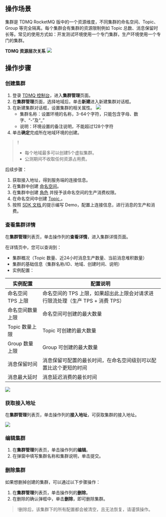 ## 操作场景

集群是 TDMQ RocketMQ 版中的一个资源维度，不同集群的命名空间、Topic、Group 等完全隔离。每个集群会有集群的资源限制例如 Topic 总数、消息保留时长等。常见的使用方式如：开发测试环境使用一个专门集群，生产环境使用一个专门的集群。

**TDMQ 资源层次关系**
![](https://main.qcloudimg.com/raw/a98447d277622f79a33a9e5376d4ea95.png)

## 操作步骤

### 创建集群

1. 登录 [TDMQ 控制台](https://console.cloud.tencent.com/tdmq)，进入**集群管理**页面。
2. 在**集群管理**页面，选择地域后，单击**新建**进入新建集群对话框。
3. 在新建集群对话框，设置集群的相关属性。
   ![](https://main.qcloudimg.com/raw/499c8c39bf37f1b39985e09d6ac6ee21.png)
   - 集群名称：设置环境的名称，3-64个字符，只能包含字母、数字、“-”及“_”
   - 说明：环境设置的备注说明，不能超过128个字符
4. 单击**确定**完成所在地域环境的创建。
> !
> - 每个地域最多可以创建5个虚拟集群。
> - 公测期间不收取任何资源占用费。

后续步骤：

1. 获取接入地址，得到服务端的连接信息。
2. 在集群中创建 [命名空间](https://cloud.tencent.com/document/product/1493/61595)。 
3. 在集群中创建 [角色](https://cloud.tencent.com/document/product/1493/61599) 并授予该命名空间的生产消费权限。
4. 在命名空间中创建 [Topic ](https://cloud.tencent.com/document/product/1493/61597)。 
5. 按照 [SDK 文档 ](https://cloud.tencent.com/document/product/1493/61652) 的提示编写 Demo，配置上连接信息，进行消息的生产和消费。

### 查看集群详情

在**集群管理**列表页，单击操作列的**查看详情**，进入集群详情页面。

在详情页中，您可以查询到：

- 集群概况（Topic 数量、近24小时消息生产数量、当前消息堆积数量）
- 集群的基础信息（集群名称/ID、地域、创建时间、说明）
- 实例配置：

| 实例配置          | 配置说明                                                     |
| ----------------- | ------------------------------------------------------------ |
| 命名空间 TPS 上限 | 命名空间的 TPS 上限，如果超出此上限会对请求进行限流处理（生产 TPS + 消费 TPS） |
| 命名空间数量上限  | 命名空间可创建的最大数量                                     |
| Topic 数量上限    | Topic 可创建的最大数量                                       |
| Group 数量上限    | Group 可创建的最大数量                                       |
| 消息保留时间      | 消息保留可配置的最长时间，在命名空间级别可以配置比这个更短的时间 |
| 消息最大延时      | 消息延迟消费的最长时间                                       |

![](https://main.qcloudimg.com/raw/35d27c2873af355df373c6d389bf9888.png)

### 获取接入地址

在**集群管理**列表页，单击操作列的**接入地址**，可获取集群的接入地址。

![](https://main.qcloudimg.com/raw/4fed5e6a2497995613b645f6a9a7e206.png)

### 编辑集群

1. 在**集群管理**列表页，单击操作列的**编辑**。
2. 在弹窗中填写集群名称和集群说明，单击提交。

### 删除集群

如果想删掉创建的集群，可以通过以下步骤操作：

1. 在**集群管理**列表页，单击操作列的**删除**。
2. 在删除的确认弹框中，单击**删除**，即可删除集群。

>!删除后，该集群下的所有配置都会被清空，且无法恢复，请谨慎操作。
